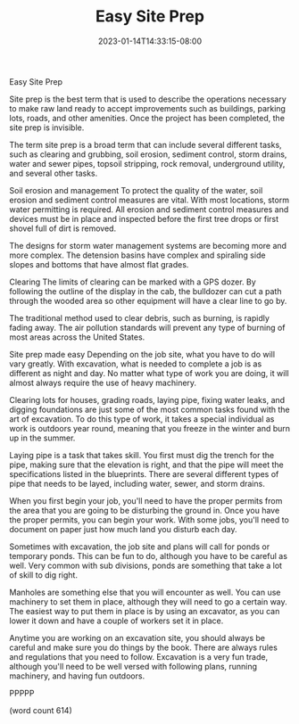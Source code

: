 ﻿---
title: "Easy Site Prep"
date: 2023-01-14T14:33:15-08:00
description: "Excavation Equipment Tips for Web Success"
featured_image: "/images/Excavation Equipment.jpg"
tags: ["Excavation Equipment"]
---

Easy Site Prep

Site prep is the best term that is used to describe
the operations necessary to make raw land ready
to accept improvements such as buildings, parking
lots, roads, and other amenities.  Once the project
has been completed, the site prep is invisible.

The term site prep is a broad term that can include
several different tasks, such as clearing and
grubbing, soil erosion, sediment control, storm
drains, water and sewer pipes, topsoil stripping,
rock removal, underground utility, and several
other tasks.

Soil erosion and management
To protect the quality of the water, soil erosion
and sediment control measures are vital.  With 
most locations, storm water permitting is 
required.  All erosion and sediment control
measures and devices must be in place and inspected
before the first tree drops or first shovel full
of dirt is removed.

The designs for storm water management systems
are becoming more and more complex.  The detension
basins have complex and spiraling side slopes
and bottoms that have almost flat grades.

Clearing
The limits of clearing can be marked with a GPS
dozer.  By following the outline of the display 
in the cab, the bulldozer can cut a path through
the wooded area so other equipment will have a
clear line to go by.

The traditional method used to clear debris, such
as burning, is rapidly fading away.  The air
pollution standards will prevent any type of
burning of most areas across the United States.

Site prep made easy
Depending on the job site, what you have to do will
vary greatly.  With excavation, what is needed to
complete a job is as different as night and day.  No
matter what type of work you are doing, it will
almost always require the use of heavy machinery.

Clearing lots for houses, grading roads, laying
pipe, fixing water leaks, and digging foundations
are just some of the most common tasks found with 
the art of excavation.  To do this type of work,
it takes a special individual as work is outdoors
year round, meaning that you freeze in the winter
and burn up in the summer.

Laying pipe is a task that takes skill.  You first
must dig the trench for the pipe, making sure that
the elevation is right, and that the pipe will meet
the specifications listed in the blueprints.  There
are several different types of pipe that needs to
be layed, including water, sewer, and storm drains.

When you first begin your job, you'll need to have
the proper permits from the area that you are going
to be disturbing the ground in.  Once you have
the proper permits, you can begin your work.  With
some jobs, you'll need to document on paper just
how much land you disturb each day.  

Sometimes with excavation, the job site and plans 
will call for ponds or temporary ponds.  This can
be fun to do, although you have to be careful as
well.  Very common with sub divisions, ponds are
something that take a lot of skill to dig right.

Manholes are something else that you will encounter
as well.  You can use machinery to set them in place,
although they will need to go a certain way.  The
easiest way to put them in place is by using an
excavator, as you can lower it down and have a 
couple of workers set it in place.

Anytime you are working on an excavation site, you
should always be careful and make sure you do things
by the book.  There are always rules and regulations
that you need to follow.  Excavation is a very fun
trade, although you'll need to be well versed with
following plans, running machinery, and having fun
outdoors.

PPPPP

(word count 614)
